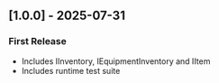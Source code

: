## [1.0.0] - 2025-07-31
### First Release
- Includes IInventory, IEquipmentInventory and IItem
- Includes runtime test suite